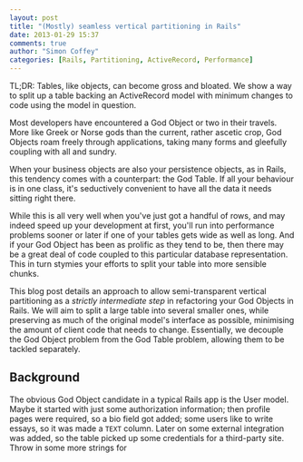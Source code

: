```yaml
---
layout: post
title: "(Mostly) seamless vertical partitioning in Rails"
date: 2013-01-29 15:37
comments: true
author: "Simon Coffey"
categories: [Rails, Partitioning, ActiveRecord, Performance]
---
```


TL;DR: Tables, like objects, can become gross and bloated. We show a way
to split up a table backing an ActiveRecord model with minimum changes
to code using the model in question.

Most developers have encountered a God Object or two in their travels.
More like Greek or Norse gods than the current, rather ascetic crop,
God Objects roam freely through applications, taking many forms and
gleefully coupling with all and sundry.

When your business objects are also your persistence objects, as in
Rails, this tendency comes with a counterpart: the God Table. If all
your behaviour is in one class, it's seductively convenient to have all
the data it needs sitting right there.

While this is all very well when you've just got a handful of rows,
and may indeed speed up your development at first, you'll run into
performance problems sooner or later if one of your tables gets wide as
well as long. And if your God Object has been as prolific as they tend
to be, then there may be a great deal of code coupled to this particular
database representation. This in turn stymies your efforts to split your
table into more sensible chunks.

This blog post details an approach to allow semi-transparent vertical
partitioning as a *strictly intermediate step* in refactoring your
God Objects in Rails. We will aim to split a large table into several
smaller ones, while preserving as much of the original model's interface
as possible, minimising the amount of client code that needs to change.
Essentially, we decouple the God Object problem from the God Table
problem, allowing them to be tackled separately.

<!--more-->

## Background

The obvious God Object candidate in a typical Rails app is the User
model. Maybe it started with just some authorization information; then
profile pages were required, so a bio field got added; some users like
to write essays, so it was made a `TEXT` column. Later on some external
integration was added, so the table picked up some credentials for a
third-party site. Throw in some more strings for 
